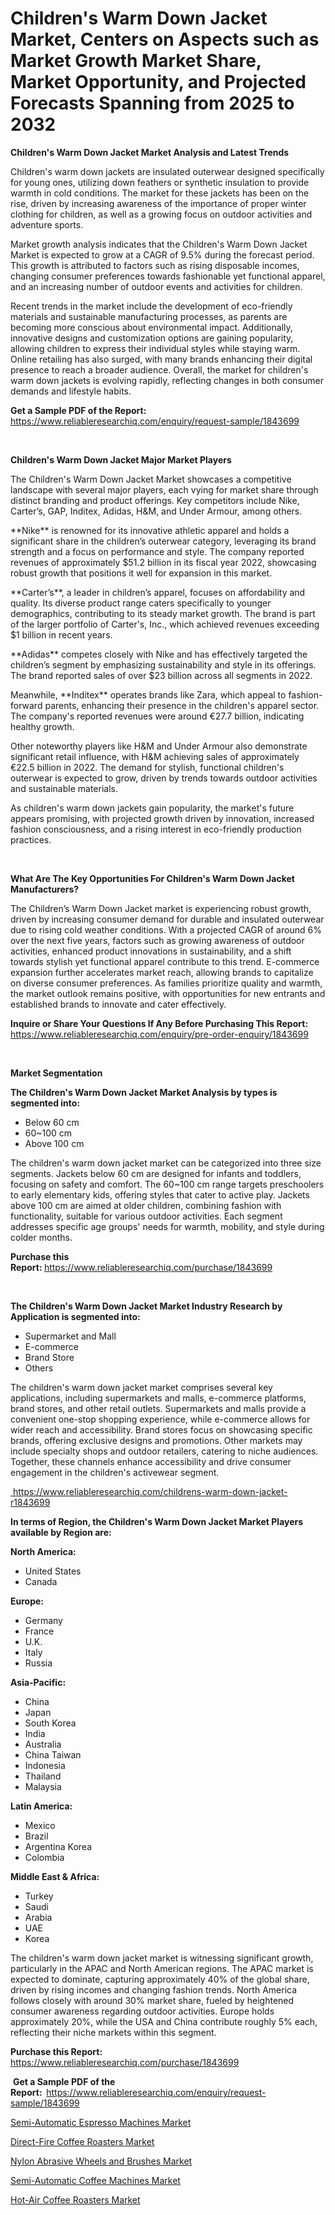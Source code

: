 <p><h1>Children's Warm Down Jacket Market, Centers on Aspects such as Market Growth Market Share, Market Opportunity, and Projected Forecasts Spanning from 2025 to 2032</h1></p><p><strong>Children's Warm Down Jacket Market Analysis and Latest Trends</strong></p>
<p><p>Children's warm down jackets are insulated outerwear designed specifically for young ones, utilizing down feathers or synthetic insulation to provide warmth in cold conditions. The market for these jackets has been on the rise, driven by increasing awareness of the importance of proper winter clothing for children, as well as a growing focus on outdoor activities and adventure sports.</p><p>Market growth analysis indicates that the Children's Warm Down Jacket Market is expected to grow at a CAGR of 9.5% during the forecast period. This growth is attributed to factors such as rising disposable incomes, changing consumer preferences towards fashionable yet functional apparel, and an increasing number of outdoor events and activities for children.</p><p>Recent trends in the market include the development of eco-friendly materials and sustainable manufacturing processes, as parents are becoming more conscious about environmental impact. Additionally, innovative designs and customization options are gaining popularity, allowing children to express their individual styles while staying warm. Online retailing has also surged, with many brands enhancing their digital presence to reach a broader audience. Overall, the market for children's warm down jackets is evolving rapidly, reflecting changes in both consumer demands and lifestyle habits.</p></p>
<p><strong>Get a Sample PDF of the Report:&nbsp;</strong> <a href="https://www.reliableresearchiq.com/enquiry/request-sample/1843699?utm_campaign=1123&utm_medium=2&utm_source=Github&utm_content=ia&utm_term=05042025&utm_id=childrens-warm-down-jacket">https://www.reliableresearchiq.com/enquiry/request-sample/1843699</a></p>
<p>&nbsp;</p>
<p><strong>Children's Warm Down Jacket Major Market Players</strong></p>
<p><p>The Children's Warm Down Jacket Market showcases a competitive landscape with several major players, each vying for market share through distinct branding and product offerings. Key competitors include Nike, Carter’s, GAP, Inditex, Adidas, H&M, and Under Armour, among others.</p><p>**Nike** is renowned for its innovative athletic apparel and holds a significant share in the children’s outerwear category, leveraging its brand strength and a focus on performance and style. The company reported revenues of approximately $51.2 billion in its fiscal year 2022, showcasing robust growth that positions it well for expansion in this market.</p><p>**Carter’s**, a leader in children’s apparel, focuses on affordability and quality. Its diverse product range caters specifically to younger demographics, contributing to its steady market growth. The brand is part of the larger portfolio of Carter's, Inc., which achieved revenues exceeding $1 billion in recent years.</p><p>**Adidas** competes closely with Nike and has effectively targeted the children’s segment by emphasizing sustainability and style in its offerings. The brand reported sales of over $23 billion across all segments in 2022.</p><p>Meanwhile, **Inditex** operates brands like Zara, which appeal to fashion-forward parents, enhancing their presence in the children's apparel sector. The company's reported revenues were around €27.7 billion, indicating healthy growth.</p><p>Other noteworthy players like H&M and Under Armour also demonstrate significant retail influence, with H&M achieving sales of approximately €22.5 billion in 2022. The demand for stylish, functional children's outerwear is expected to grow, driven by trends towards outdoor activities and sustainable materials. </p><p>As children's warm down jackets gain popularity, the market's future appears promising, with projected growth driven by innovation, increased fashion consciousness, and a rising interest in eco-friendly production practices.</p></p>
<p>&nbsp;</p>
<p><strong>What Are The Key Opportunities For Children's Warm Down Jacket Manufacturers?</strong></p>
<p><p>The Children’s Warm Down Jacket market is experiencing robust growth, driven by increasing consumer demand for durable and insulated outerwear due to rising cold weather conditions. With a projected CAGR of around 6% over the next five years, factors such as growing awareness of outdoor activities, enhanced product innovations in sustainability, and a shift towards stylish yet functional apparel contribute to this trend. E-commerce expansion further accelerates market reach, allowing brands to capitalize on diverse consumer preferences. As families prioritize quality and warmth, the market outlook remains positive, with opportunities for new entrants and established brands to innovate and cater effectively.</p></p>
<p><strong>Inquire or Share Your Questions If Any Before Purchasing This Report:</strong> <a href="https://www.reliableresearchiq.com/enquiry/pre-order-enquiry/1843699?utm_campaign=1123&utm_medium=2&utm_source=Github&utm_content=ia&utm_term=05042025&utm_id=childrens-warm-down-jacket">https://www.reliableresearchiq.com/enquiry/pre-order-enquiry/1843699</a></p>
<p>&nbsp;</p>
<p><strong>Market Segmentation</strong></p>
<p><strong>The Children's Warm Down Jacket Market Analysis by types is segmented into:</strong></p>
<p><ul><li>Below 60 cm</li><li>60~100 cm</li><li>Above 100 cm</li></ul></p>
<p><p>The children's warm down jacket market can be categorized into three size segments. Jackets below 60 cm are designed for infants and toddlers, focusing on safety and comfort. The 60~100 cm range targets preschoolers to early elementary kids, offering styles that cater to active play. Jackets above 100 cm are aimed at older children, combining fashion with functionality, suitable for various outdoor activities. Each segment addresses specific age groups' needs for warmth, mobility, and style during colder months.</p></p>
<p><strong>Purchase this Report:&nbsp;</strong><a href="https://www.reliableresearchiq.com/purchase/1843699?utm_campaign=1123&utm_medium=2&utm_source=Github&utm_content=ia&utm_term=05042025&utm_id=childrens-warm-down-jacket">https://www.reliableresearchiq.com/purchase/1843699</a></p>
<p>&nbsp;</p>
<p><strong>The Children's Warm Down Jacket Market Industry Research by Application is segmented into:</strong></p>
<p><ul><li>Supermarket and Mall</li><li>E-commerce</li><li>Brand Store</li><li>Others</li></ul></p>
<p><p>The children's warm down jacket market comprises several key applications, including supermarkets and malls, e-commerce platforms, brand stores, and other retail outlets. Supermarkets and malls provide a convenient one-stop shopping experience, while e-commerce allows for wider reach and accessibility. Brand stores focus on showcasing specific brands, offering exclusive designs and promotions. Other markets may include specialty shops and outdoor retailers, catering to niche audiences. Together, these channels enhance accessibility and drive consumer engagement in the children's activewear segment.</p></p>
<p><a href="https://www.reliableresearchiq.com/childrens-warm-down-jacket-r1843699?utm_campaign=1123&utm_medium=2&utm_source=Github&utm_content=ia&utm_term=05042025&utm_id=childrens-warm-down-jacket">&nbsp;https://www.reliableresearchiq.com/childrens-warm-down-jacket-r1843699</a></p>
<p><strong>In terms of Region, the Children's Warm Down Jacket Market Players available by Region are:</strong></p>
<p>
    <p> <strong> North America: </strong>
        <ul>
            <li>United States</li>
            <li>Canada</li>
        </ul>
        </p> 
    <p> <strong> Europe: </strong>
        <ul>
            <li>Germany</li>
            <li>France</li>
            <li>U.K.</li>
            <li>Italy</li>
            <li>Russia</li>
        </ul>
        </p> 
    <p> <strong> Asia-Pacific: </strong>
        <ul>
            <li>China</li>
            <li>Japan</li>
            <li>South Korea</li>
            <li>India</li>
            <li>Australia</li>
            <li>China Taiwan</li>
            <li>Indonesia</li>
            <li>Thailand</li>
            <li>Malaysia</li>
        </ul>
        </p> 
    <p> <strong> Latin America: </strong>
        <ul>
            <li>Mexico</li>
            <li>Brazil</li>
            <li>Argentina Korea</li>
            <li>Colombia</li>
        </ul>
        </p> 
    <p> <strong> Middle East & Africa: </strong>
        <ul>
            <li>Turkey</li>
            <li>Saudi</li>
            <li>Arabia</li>
            <li>UAE</li>
            <li>Korea</li>
        </ul>
    </p>
    </p>
<p><p>The children's warm down jacket market is witnessing significant growth, particularly in the APAC and North American regions. The APAC market is expected to dominate, capturing approximately 40% of the global share, driven by rising incomes and changing fashion trends. North America follows closely with around 30% market share, fueled by heightened consumer awareness regarding outdoor activities. Europe holds approximately 20%, while the USA and China contribute roughly 5% each, reflecting their niche markets within this segment.</p></p>
<p><strong>Purchase this Report: </strong><a href="https://www.reliableresearchiq.com/purchase/1843699?utm_campaign=1123&utm_medium=2&utm_source=Github&utm_content=ia&utm_term=05042025&utm_id=childrens-warm-down-jacket">https://www.reliableresearchiq.com/purchase/1843699</a></p>
<p>&nbsp;<strong>Get a Sample PDF of the Report:&nbsp;&nbsp;</strong><a href="https://www.reliableresearchiq.com/enquiry/request-sample/1843699?utm_campaign=1123&utm_medium=2&utm_source=Github&utm_content=ia&utm_term=05042025&utm_id=childrens-warm-down-jacket">https://www.reliableresearchiq.com/enquiry/request-sample/1843699</a></p>
<p><strong></strong></p>
<p><p><a href="https://github.com/puttslukis59/Market-Research-Report-List-1/blob/main/semi-automatic-espresso-machines-market.md?utm_campaign=1123&utm_medium=2&utm_source=Github&utm_content=ia&utm_term=05042025&utm_id=childrens-warm-down-jacket">Semi-Automatic Espresso Machines Market</a></p><p><a href="https://github.com/laverkyllozc/Market-Research-Report-List-1/blob/main/direct-fire-coffee-roasters-market.md?utm_campaign=1123&utm_medium=2&utm_source=Github&utm_content=ia&utm_term=05042025&utm_id=childrens-warm-down-jacket">Direct-Fire Coffee Roasters Market</a></p><p><a href="https://github.com/foddekampo/Market-Research-Report-List-1/blob/main/nylon-abrasive-wheels-and-brushes-market.md?utm_campaign=1123&utm_medium=2&utm_source=Github&utm_content=ia&utm_term=05042025&utm_id=childrens-warm-down-jacket">Nylon Abrasive Wheels and Brushes Market</a></p><p><a href="https://github.com/furnoirons9e/Market-Research-Report-List-1/blob/main/semi-automatic-coffee-machines-market.md?utm_campaign=1123&utm_medium=2&utm_source=Github&utm_content=ia&utm_term=05042025&utm_id=childrens-warm-down-jacket">Semi-Automatic Coffee Machines Market</a></p><p><a href="https://github.com/clemmheisefy/Market-Research-Report-List-1/blob/main/hot-air-coffee-roasters-market.md?utm_campaign=1123&utm_medium=2&utm_source=Github&utm_content=ia&utm_term=05042025&utm_id=childrens-warm-down-jacket">Hot-Air Coffee Roasters Market</a></p></p>